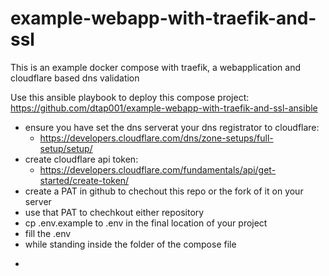 # example-webapp-with-traefik-and-ssl

This is an example docker compose with traefik, a webapplication and cloudflare based dns validation

Use this ansible playbook to deploy this compose project:
<https://github.com/dtap001/example-webapp-with-traefik-and-ssl-ansible>

- ensure you have set the dns serverat your dns registrator to cloudflare:
  -  https://developers.cloudflare.com/dns/zone-setups/full-setup/setup/
- create cloudflare api token:
  - https://developers.cloudflare.com/fundamentals/api/get-started/create-token/
- create a PAT in github to chechout this  repo or the fork of it on your server
- use that PAT to chechkout either repository
- cp .env.example to .env in the final location of your project
- fill the .env
- while standing inside the folder of the compose file
-   ```docker compose up -
    ```
